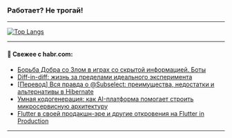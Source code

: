 ### Работает? Не трогай!

---
<!--
#### 🛠️ Technical stack:

![Java](https://img.shields.io/badge/Java-informational?logo=Oracle&style=flat&logoColor=white&color=FF4500)
![Kotlin](https://img.shields.io/badge/Kotlin-informational?logo=Kotlin&style=flat&logoColor=white&color=774D97)
![TS](https://img.shields.io/badge/TypeScript-informational?logo=typeScript&style=flat&logoColor=black&color=017acc)
![Python](https://img.shields.io/badge/Python-informational?logo=Python&style=flat&logoColor=black&color=ffdd54) <br>
![Spring](https://img.shields.io/badge/Spring-informational?logo=Spring&style=flat&logoColor=white&color=6DB33F) 
![SpringBoot](https://img.shields.io/badge/SpringBoot-informational?logo=SpringBoot&style=flat&logoColor=white&color=6DB33F)
![Nest](https://img.shields.io/badge/NestJS-informational?logo=NestJS&style=flat&logoColor=white&color=E0234E) 
![NodeJS](https://img.shields.io/badge/NodeJS-informational?logo=node.js&style=flat&logoColor=white&color=70A760)<br>
![PostgreSQL](https://img.shields.io/badge/PostgreSQL-informational?logo=PostgreSQL&style=flat&logoColor=white&color=DAA520)
![MongoDB](https://img.shields.io/badge/MongoDB-informational?logo=MongoDB&style=flat&logoColor=white&color=870000)
![Apache](https://img.shields.io/badge/Apache-informational?logo=apache&style=flat&logoColor=white&color=f74e28)

___ 
-->

<!--- #### 🛠️ : --->

[![Top Langs](https://github-readme-stats-82jvfl3w3-advtsettinggmailcoms-projects.vercel.app/api/top-langs/?username=zloylis&langs_count=10&hide_title=true&title_color=e6edf3&size_weight=0.5&count_weight=0.5&layout=compact&hide_progress=true&hide_border=true&theme=dracula)](https://github.com/zloylis)

<!---


####  :octocat:&nbsp;&nbsp; Статистика:

![GitHub stats](https://github-readme-stats-u2qms2cxw-advtsettinggmailcoms-projects.vercel.app/api?username=zloylis&show_icons=true&hide_border=true&theme=dracula&title_color=e6edf3&include_all_commits=true&count_private=true&hide_rank=false&hide_title=true&rank_icon=github)
-->
---

#### 💬 Свежее с habr.com:

<!-- BLOG-POST-LIST:START -->
- [Борьба Добра со Злом в играх со скрытой информацией. Боты](https://habr.com/ru/articles/867750/?utm_source=habrahabr&utm_medium=rss&utm_campaign=867750)
- [Diff-in-diff: жизнь за пределами идеального эксперимента](https://habr.com/ru/companies/X5Tech/articles/867734/?utm_source=habrahabr&utm_medium=rss&utm_campaign=867734)
- [[Перевод] Вся правда о @Subselect: преимущества, недостатки и альтернативы в Hibernate](https://habr.com/ru/companies/spring_aio/articles/867662/?utm_source=habrahabr&utm_medium=rss&utm_campaign=867662)
- [Умная кодогенерация: как AI-платформа помогает строить микросервисную архитектуру](https://habr.com/ru/companies/redmadrobot/articles/867702/?utm_source=habrahabr&utm_medium=rss&utm_campaign=867702)
- [Flutter в своей продакшн-эре и другие откровения на Flutter in Production](https://habr.com/ru/companies/friflex/articles/867700/?utm_source=habrahabr&utm_medium=rss&utm_campaign=867700)
<!-- BLOG-POST-LIST:END -->

---
